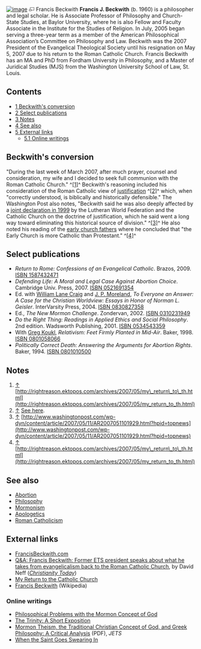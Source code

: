 [![image](images/8/85/Beckwith.jpg)](http://www.theopedia.com/File:Beckwith.jpg)
[![image](data:image/png;base64,iVBORw0KGgoAAAANSUhEUgAAAA8AAAALCAAAAACFLIiAAAAAAnRSTlMA/1uRIrUAAABPSURBVAjXY/j///+5vXDwjAHIr26ZAgXZe8H8a/+hoIcw/9nevdVL9+79DuPvzQYZFPUezu8BMZLXgkExnD8HAu6hqv//n+HZVjD4DuUDAKlChD3fj6aPAAAAAElFTkSuQmCC)](http://www.theopedia.com/File:Beckwith.jpg "Enlarge")
Francis Beckwith
**Francis J. Beckwith** (b. 1960) is a philosopher and legal
scholar. He is Associate Professor of Philosophy and Church-State
Studies, at Baylor University, where he is also Fellow and Faculty
Associate in the Institute for the Studies of Religion. In July,
2005 began serving a three-year term as a member of the American
Philosophical Association’s Committee on Philosophy and Law.
Beckwith was the 2007 President of the Evangelical Theological
Society until his resignation on May 5, 2007 due to his return to
the Roman Catholic Church. Francis Beckwith has an MA and PhD from
Fordham University in Philosophy, and a Master of Juridical Studies
(MJS) from the Washington University School of Law, St. Louis.


## Contents

-   [1 Beckwith's conversion](#Beckwith.27s_conversion)
-   [2 Select publications](#Select_publications)
-   [3 Notes](#Notes)
-   [4 See also](#See_also)
-   [5 External links](#External_links)
    -   [5.1 Online writings](#Online_writings)


## Beckwith's conversion

"During the last week of March 2007, after much prayer, counsel and
consideration, my wife and I decided to seek full communion with
the Roman Catholic Church." ^[[1]](#note-0)^ Beckwith's reasoning
included his consideration of the Roman Catholic view of
[justification](Justification "Justification") ^[[2]](#note-1)^
which, when "correctly understood, is biblically and historically
defensible." The Washington Post also notes, "Beckwith said he was
also deeply affected by a
[joint declaration in 1999](Joint_Declaration_on_the_Doctrine_of_Justification "Joint Declaration on the Doctrine of Justification")
by the Lutheran World Federation and the Catholic Church on the
doctrine of justification, which he said went a long way toward
eliminating this historical source of division." ^[[3]](#note-2)^
He also noted his reading of the
[early church fathers](Early_church_fathers "Early church fathers")
where he concluded that "the Early Church is more Catholic than
Protestant." ^[[4]](#note-3)^

## Select publications

-   *Return to Rome: Confessions of an Evangelical Catholic*.
    Brazos, 2009.
    [ISBN 1587432471](http://www.theopedia.com/Special:BookSources/1587432471)
-   *Defending Life: A Moral and Legal Case Against Abortion Choice*.
    Cambridge Univ. Press, 2007.
    [ISBN 0521691354](http://www.theopedia.com/Special:BookSources/0521691354)
-   Ed. with
    [William Lane Craig](William_Lane_Craig "William Lane Craig") and
    [J. P. Moreland](J._P._Moreland "J. P. Moreland"),
    *To Everyone an Answer: A Case for the Christian Worldview: Essays in Honor of Norman L. Geisler*.
    InterVarsity Press, 2004.
    [ISBN 0830827358](http://www.theopedia.com/Special:BookSources/0830827358)
-   Ed., *The New Mormon Challenge*. Zondervan, 2002.
    [ISBN 0310231949](http://www.theopedia.com/Special:BookSources/0310231949)
-   *Do the Right Thing: Readings in Applied Ethics and Social Philosophy*.
    2nd edition. Wadsworth Publishing, 2001.
    [ISBN 0534543359](http://www.theopedia.com/Special:BookSources/0534543359)
-   With [Greg Koukl](Greg_Koukl "Greg Koukl"),
    *Relativism: Feet Firmly Planted in Mid-Air*. Baker, 1998.
    [ISBN 0801058066](http://www.theopedia.com/Special:BookSources/0801058066)
-   *Politically Correct Death: Answering the Arguments for Abortion Rights*.
    Baker, 1994.
    [ISBN 0801010500](http://www.theopedia.com/Special:BookSources/0801010500)

## Notes

1.  [↑](#ref-0)
    [http://rightreason.ektopos.com/archives/2007/05/my\_return\_to\_th.html](http://rightreason.ektopos.com/archives/2007/05/my_return_to_th.html)
2.  [↑](#ref-1)
    [See here](http://www.vatican.va/archive/catechism/p3s1c3a2.htm).
3.  [↑](#ref-2)
    [http://www.washingtonpost.com/wp-dyn/content/article/2007/05/11/AR2007051101929.html?hpid=topnews](http://www.washingtonpost.com/wp-dyn/content/article/2007/05/11/AR2007051101929.html?hpid=topnews)
4.  [↑](#ref-3)
    [http://rightreason.ektopos.com/archives/2007/05/my\_return\_to\_th.html](http://rightreason.ektopos.com/archives/2007/05/my_return_to_th.html)

## See also

-   [Abortion](Abortion "Abortion")
-   [Philosophy](Philosophy "Philosophy")
-   [Mormonism](Mormonism "Mormonism")
-   [Apologetics](Apologetics "Apologetics")
-   [Roman Catholicism](Roman_Catholicism "Roman Catholicism")

## External links

-   [FrancisBeckwith.com](http://homepage.mac.com/francis.beckwith/Menu3.html)
-   [Q&A: Francis Beckwith: Former ETS president speaks about what he takes from evangelicalism back to the Roman Catholic Church](http://www.christianitytoday.com/ct/2007/mayweb-only/119-33.0.html),
    by David Neff
    (*[Christianity Today](Christianity_Today "Christianity Today")*)
-   [My Return to the Catholic Church](http://rightreason.ektopos.com/archives/2007/05/my_return_to_th.html)
-   [Francis Beckwith](http://en.wikipedia.org/wiki/Francis_J._Beckwith "w:Francis J. Beckwith")
    (Wikipedia)

### Online writings

-   [Philosophical Problems with the Mormon Concept of God](http://www.equip.org/free/DM410.htm)
-   [The Trinity: A Short Exposition](http://answering-islam.org.uk/Trinity/beckwith.html)
-   [Mormon Theism, the Traditional Christian Concept of God, and Greek Philosophy: A Critical Analysis](http://www.etsjets.org/jets/journal/44/44-4/44-4-PP671-95_JETS.pdf)
    (PDF), *JETS*
-   [When the Saint Goes Swearing In](http://www.firstthings.com/onthesquare/?p=754)



